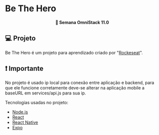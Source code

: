 <h1>
	<strong>Be The Hero</strong>
</h1>

<h4 align="center"> 
	🚀 Semana OmniStack 11.0
</h4>
<p align="center">

## 💻 Projeto

Be The Hero é um projeto para aprendizado criado por "<a href="https://github.com/Rocketseat">Rockeseat</a>".

## ❗ Importante

No projeto é usado ip local para conexão entre aplicação e backend, para que ele funcione corretamente deve-se alterar na aplicação mobile a baseURL em services/api.js para sua ip.

Tecnologias usadas no projeto:

- [Node.js](https://nodejs.org/en/) 
- [React](https://reactjs.org)
- [React Native](https://facebook.github.io/react-native/)
- [Expo](https://expo.io/)

